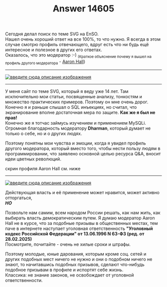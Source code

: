 ﻿---
title: "Answer 14605"
se.owner.user_id: 28748
se.owner.display_name: "Alexandr_TT"
se.owner.link: "https://ru.meta.stackoverflow.com/users/28748/alexandr-tt"
se.answer_id: 14605
se.question_id: 14601
se.post_type: answer
se.is_accepted: False
---
<p>Сегодня делал поиск по теме SVG на EnSO.<br />
Нашел очень хороший ответ на все 100%, то что нужно.
Я всегда в этом случае смотрю профиль отвечающего, вдруг есть что ни будь ещё интересное и полезное в других его ответах.<br />
Оказалось, что это модератор  :-)  <sub>(Краткое объяснение почему я вышел на профиль другого модератора</sub> - <a href="https://stackoverflow.com/users/541136/aaron-hall">Aaron Hall</a>)</p>
<hr>   
<p><a href="https://i.sstatic.net/BHcTuQZz.png" rel="nofollow noreferrer"><img src="https://i.sstatic.net/BHcTuQZz.png" alt="введите сюда описание изображения" /></a></p>
<hr>
<p>У меня сайт по теме SVG, который я веду уже 14 лет. Там исключительно мои статьи, посвященные анализу, тонкостям и множество практических примеров. Поэтому он мне очень дорог.<br />
Конечно я и раньше слышал о SQL инъекциях, но считал, что экранирование вполне достаточная мера по защите.  <strong>Как же я был не прав!</strong><br />
Конечно же я тотчас займусь изучением и применением MySQLi.<br />
Огромная благодарность модератору <strong>Dharman</strong>, который думает не только о себе, но и о других людях.</p>
<p>Поэтому понятны мои чувства и эмоции, когда я увидел профиль другого модератора, который вместо того, чтобы нести пользу людям в программировании, что заявлено основной целью ресурса Q&amp;A, вносит идеи цветных революций.</p>
<p>скрин профиля Aaron Hall см. ниже</p>
<hr>     
<p><a href="https://i.sstatic.net/Zdsn1PmS.png" rel="nofollow noreferrer"><img src="https://i.sstatic.net/Zdsn1PmS.png" alt="введите сюда описание изображения" /></a></p>
<p>Действующая власть и её  применение может нравится, может активно отторгаться,<br />
<em><strong>НО</strong></em></p>
<p>Позвольте нам самим, всем народом России  решать, как нам жить, как  выбирать власть демократическим путем.
Я думаю  модератор Aaron Hall не в курсе, что за подобные призывы в общественных местах, тем паче в интернете наступает   уголовная ответственность <strong>&quot;Уголовный кодекс Российской Федерации&quot; от 13.06.1996 N 63-ФЗ (ред. от 28.02.2025)</strong><br />
Посмотрите, почитайте - очень не хилые сроки и штрафы.</p>
<p>Поэтому молодые, юные дарования, которым кроме соц. сетей и других подобных мест ничего не нужно и они о подобном ничего не знают, то  начитавшись подобных призывов, сделают что-нибудь подобное призывам в профиле и испортят себе жизнь.<br />
Классика: не знание законов, не освобождает от уголовной ответственности.</p>
